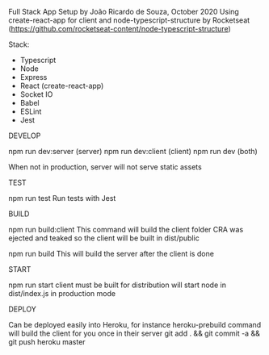 Full Stack App Setup by João Ricardo de Souza, October 2020
Using create-react-app for client and node-typescript-structure by Rocketseat (https://github.com/rocketseat-content/node-typescript-structure)

Stack:
- Typescript
- Node
- Express
- React (create-react-app)
- Socket IO
- Babel
- ESLint
- Jest


DEVELOP

npm run dev:server (server)
npm run dev:client (client)
npm run dev (both)

When not in production, server will not serve static assets


TEST

npm run test
Run tests with Jest


BUILD

npm run build:client
This command will build the client folder
CRA was ejected and teaked so the client will be built in dist/public

npm run build
This will build the server after the client is done


START

npm run start
client must be built for distribution
will start node in dist/index.js in production mode


DEPLOY

Can be deployed easily into Heroku, for instance
heroku-prebuild command will build the client for you once in their server
git add . && git commit -a && git push heroku master